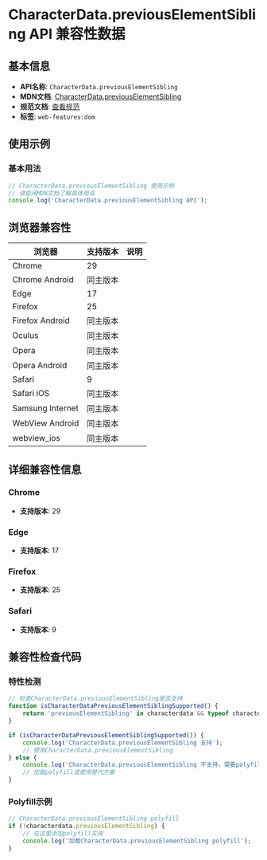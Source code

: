 # CharacterData.previousElementSibling API 兼容性数据

## 基本信息

- **API名称**: `CharacterData.previousElementSibling`
- **MDN文档**: [CharacterData.previousElementSibling](https://developer.mozilla.org/docs/Web/API/CharacterData/previousElementSibling)
- **规范文档**: [查看规范](https://dom.spec.whatwg.org/#ref-for-dom-nondocumenttypechildnode-previouselementsibling②)
- **标签**: `web-features:dom`

## 使用示例

### 基本用法

```javascript
// CharacterData.previousElementSibling 使用示例
// 请查阅MDN文档了解具体用法
console.log('CharacterData.previousElementSibling API');
```

## 浏览器兼容性

| 浏览器 | 支持版本 | 说明 |
|--------|----------|------|
| Chrome | 29 |  |
| Chrome Android | 同主版本 |  |
| Edge | 17 |  |
| Firefox | 25 |  |
| Firefox Android | 同主版本 |  |
| Oculus | 同主版本 |  |
| Opera | 同主版本 |  |
| Opera Android | 同主版本 |  |
| Safari | 9 |  |
| Safari iOS | 同主版本 |  |
| Samsung Internet | 同主版本 |  |
| WebView Android | 同主版本 |  |
| webview_ios | 同主版本 |  |

## 详细兼容性信息

### Chrome

- **支持版本**: 29

### Edge

- **支持版本**: 17

### Firefox

- **支持版本**: 25

### Safari

- **支持版本**: 9

## 兼容性检查代码

### 特性检测

```javascript
// 检查CharacterData.previousElementSibling是否支持
function isCharacterDataPreviousElementSiblingSupported() {
    return 'previousElementSibling' in characterdata && typeof characterdata.previousElementSibling === 'function';
}

if (isCharacterDataPreviousElementSiblingSupported()) {
    console.log('CharacterData.previousElementSibling 支持');
    // 使用CharacterData.previousElementSibling
} else {
    console.log('CharacterData.previousElementSibling 不支持，需要polyfill');
    // 加载polyfill或使用替代方案
}
```

### Polyfill示例

```javascript
// CharacterData.previousElementSibling polyfill
if (!characterdata.previousElementSibling) {
    // 在这里添加polyfill实现
    console.log('加载CharacterData.previousElementSibling polyfill');
}
```

